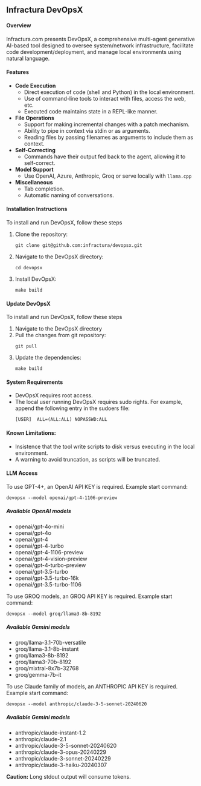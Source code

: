 ## Infractura DevOpsX

#### Overview

Infractura.com presents DevOpsX, a comprehensive multi-agent generative AI-based tool designed to oversee system/network infrastructure, facilitate code development/deployment, and manage local environments using natural language.

#### Features

- **Code Execution**
  - Direct execution of code (shell and Python) in the local environment.
  - Use of command-line tools to interact with files, access the web, etc.
  - Executed code maintains state in a REPL-like manner.
- **File Operations**
  - Support for making incremental changes with a patch mechanism.
  - Ability to pipe in context via stdin or as arguments.
  - Reading files by passing filenames as arguments to include them as context.
- **Self-Correcting**
  - Commands have their output fed back to the agent, allowing it to self-correct.
- **Model Support**
  - Use OpenAI, Azure, Anthropic, Groq or serve locally with `llama.cpp`
- **Miscellaneous**
  - Tab completion.
  - Automatic naming of conversations.

#### Installation Instructions

To install and run DevOpsX, follow these steps

1. Clone the repository:
   ```
   git clone git@github.com:infractura/devopsx.git
   ```
2. Navigate to the DevOpsX directory:
   ```
   cd devopsx
   ```
3. Install DevOpsX:
   ```
   make build
   ```

#### Update DevOpsX

To install and run DevOpsX, follow these steps

1. Navigate to the DevOpsX directory
2. Pull the changes from git repository:
   ```
   git pull
   ```
3. Update the dependencies:
   ```
   make build
   ```

#### System Requirements

- DevOpsX requires root access.
- The local user running DevOpsX requires sudo rights. For example, append the following entry in the sudoers file:
  ```
  [USER]  ALL=(ALL:ALL) NOPASSWD:ALL
  ```

#### Known Limitations:

- Insistence that the tool write scripts to disk versus executing in the local environment.
- A warning to avoid truncation, as scripts will be truncated.

#### LLM Access

To use GPT-4+, an OpenAI API KEY is required. Example start command:

```
devopsx --model openai/gpt-4-1106-preview
```

##### Available OpenAI models
- openai/gpt-4o-mini
- openai/gpt-4o
- openai/gpt-4
- openai/gpt-4-turbo
- openai/gpt-4-1106-preview
- openai/gpt-4-vision-preview
- openai/gpt-4-turbo-preview
- openai/gpt-3.5-turbo
- openai/gpt-3.5-turbo-16k
- openai/gpt-3.5-turbo-1106

To use GROQ models, an GROQ API KEY is required. Example start command:

```
devopsx --model groq/llama3-8b-8192
```

##### Available Gemini models

- groq/llama-3.1-70b-versatile
- groq/llama-3.1-8b-instant
- groq/llama3-8b-8192
- groq/llama3-70b-8192
- groq/mixtral-8x7b-32768
- groq/gemma-7b-it

To use Claude family of models, an ANTHROPIC API KEY is required. Example start command:

```
devopsx --model anthropic/claude-3-5-sonnet-20240620
```

##### Available Gemini models

- anthropic/claude-instant-1.2
- anthropic/claude-2.1
- anthropic/claude-3-5-sonnet-20240620
- anthropic/claude-3-opus-20240229
- anthropic/claude-3-sonnet-20240229
- anthropic/claude-3-haiku-20240307

**Caution:** Long stdout output will consume tokens.
